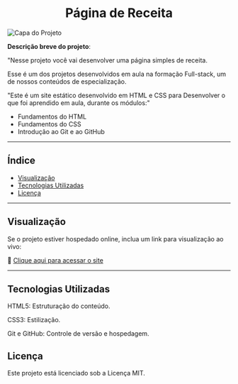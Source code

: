 <h1 align="center">Página de Receita</h1>

![Capa do Projeto](./src/assets/.github/Cover.jpg)

**Descrição breve do projeto**:

"Nesse projeto você vai desenvolver uma página simples de receita.

Esse é um dos projetos desenvolvidos em aula na formação Full-stack, um de nossos conteúdos de especialização.

"Este é um site estático desenvolvido em HTML e CSS para Desenvolver o que foi aprendido em aula, durante os módulos:"

- Fundamentos do HTML
- Fundamentos do CSS
- Introdução ao Git e ao GitHub

---

## Índice

- [Visualização](#visualização)
- [Tecnologias Utilizadas](#tecnologias-utilizadas)
- [Licença](#licença)

---

## Visualização

Se o projeto estiver hospedado online, inclua um link para visualização ao vivo:

🔗 [Clique aqui para acessar o site](https://viniciusalmeida-dev.github.io/Pagina-de-receita/)

---

## Tecnologias Utilizadas

HTML5: Estruturação do conteúdo.

CSS3: Estilização.

Git e GitHub: Controle de versão e hospedagem.

## Licença

Este projeto está licenciado sob a Licença MIT.
